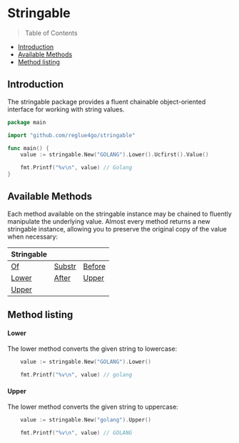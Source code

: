 # Stringable

> Table of Contents

-   [Introduction](#introduction)
-   [Available Methods](#available-methods)
-   [Method listing](#method-listing)

## Introduction

The stringable package provides a fluent chainable object-oriented interface for working with string values.

```go
package main

import "github.com/reglue4go/stringable"

func main() {
	value := stringable.New("GOLANG").Lower().Ucfirst().Value()

	fmt.Printf("%v\n", value) // Golang
}

```

## Available Methods

Each method available on the stringable instance may be chained to fluently manipulate the underlying value.
Almost every method returns a new stringable instance, allowing you to preserve the original copy of the value when necessary:

| Stringable      |                   |                   |
| --------------- | ----------------- | ----------------- |
| [Of](#Of)       | [Substr](#substr) | [Before](#before) |
| [Lower](#Lower) | [After](#After)   | [Upper](#upper)   |
| [Upper](#Upper) |                   |                   |

## Method listing

#### Lower

The lower method converts the given string to lowercase:

```go
	value := stringable.New("GOLANG").Lower()

	fmt.Printf("%v\n", value) // golang
```

#### Upper

The lower method converts the given string to uppercase:

```go
	value := stringable.New("golang").Upper()

	fmt.Printf("%v\n", value) // GOLANG
```

